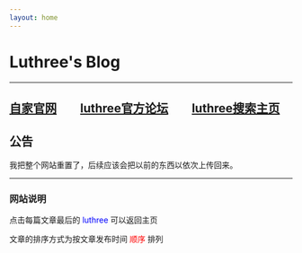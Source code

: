 ```yaml
---
layout: home
---
```


# Luthree's Blog

------

[自家官网](http://luthree.ml/zjxp)&ensp;&ensp;&ensp;&ensp;[luthree官方论坛](http://bbs.luthree.ml)&ensp;&ensp;&ensp;&ensp;[luthree搜索主页](https://luthree.tk/s/)
---------

## 公告

我把整个网站重置了，后续应该会把以前的东西以依次上传回来。

------

### 网站说明

点击每篇文章最后的 <font color="blue"> luthree </font> 可以返回主页

文章的排序方式为按文章发布时间 <font color="red">顺序</font> 排列
